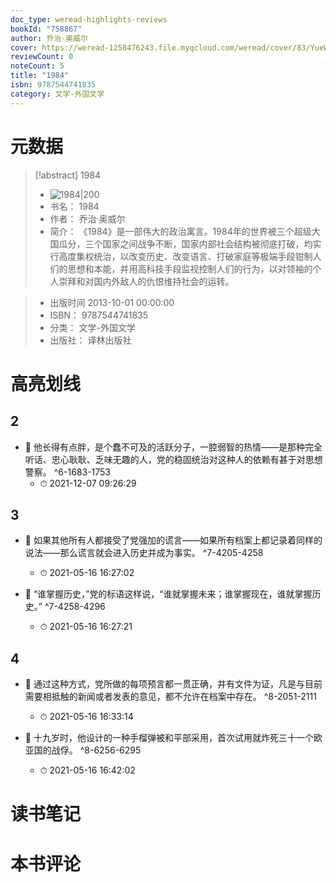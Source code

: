 ```yaml
---
doc_type: weread-highlights-reviews
bookId: "758867"
author: 乔治·奥威尔
cover: https://weread-1258476243.file.myqcloud.com/weread/cover/83/YueWen_758867/t7_YueWen_758867.jpg
reviewCount: 0
noteCount: 5
title: "1984"
isbn: 9787544741835
category: 文学-外国文学
---
```

# 元数据
> [!abstract] 1984
> - ![ 1984|200](https://weread-1258476243.file.myqcloud.com/weread/cover/83/YueWen_758867/t7_YueWen_758867.jpg)
> - 书名： 1984
> - 作者： 乔治·奥威尔
> - 简介：     《1984》是一部伟大的政治寓言。1984年的世界被三个超级大国瓜分，三个国家之间战争不断，国家内部社会结构被彻底打破，均实行高度集权统治，以改变历史、改变语言、打破家庭等极端手段钳制人们的思想和本能，并用高科技手段监视控制人们的行为，以对领袖的个人崇拜和对国内外敌人的仇恨维持社会的运转。

> - 出版时间 2013-10-01 00:00:00
> - ISBN： 9787544741835
> - 分类： 文学-外国文学
> - 出版社： 译林出版社

# 高亮划线

## 2


- 📌 他长得有点胖，是个蠢不可及的活跃分子，一腔弱智的热情——是那种完全听话、忠心耿耿、乏味无趣的人，党的稳固统治对这种人的依赖有甚于对思想警察。 ^6-1683-1753
    - ⏱ 2021-12-07 09:26:29 
## 3


- 📌 如果其他所有人都接受了党强加的谎言——如果所有档案上都记录着同样的说法——那么谎言就会进入历史并成为事实。 ^7-4205-4258
    - ⏱ 2021-05-16 16:27:02 

- 📌 “谁掌握历史，”党的标语这样说，“谁就掌握未来；谁掌握现在，谁就掌握历史。” ^7-4258-4296
    - ⏱ 2021-05-16 16:27:21 
## 4


- 📌 通过这种方式，党所做的每项预言都一贯正确，并有文件为证，凡是与目前需要相抵触的新闻或者发表的意见，都不允许在档案中存在。 ^8-2051-2111
    - ⏱ 2021-05-16 16:33:14 

- 📌 十九岁时，他设计的一种手榴弹被和平部采用，首次试用就炸死三十一个欧亚国的战俘。 ^8-6256-6295
    - ⏱ 2021-05-16 16:42:02 
# 读书笔记

# 本书评论
